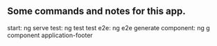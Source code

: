 ## Some commands and notes for this app. 
start: ng serve
test: ng test
test e2e: ng e2e
generate component: ng g component application-footer
